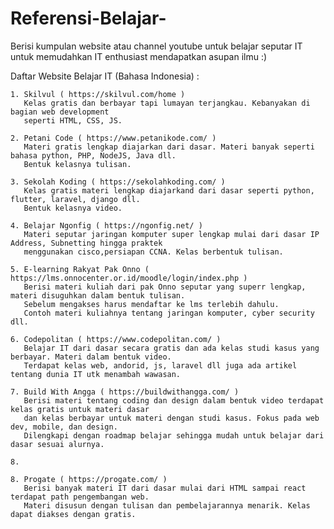 # Referensi-Belajar-
Berisi kumpulan website atau channel youtube untuk belajar seputar IT untuk memudahkan IT enthusiast mendapatkan asupan ilmu :)

Daftar Website Belajar IT (Bahasa Indonesia) : 

    1. Skilvul ( https://skilvul.com/home ) 
       Kelas gratis dan berbayar tapi lumayan terjangkau. Kebanyakan di bagian web development 
       seperti HTML, CSS, JS. 
       
    2. Petani Code ( https://www.petanikode.com/ )
       Materi gratis lengkap diajarkan dari dasar. Materi banyak seperti bahasa python, PHP, NodeJS, Java dll. 
       Bentuk kelasnya tulisan.
       
    3. Sekolah Koding ( https://sekolahkoding.com/ )
       Kelas gratis materi lengkap diajarkand dari dasar seperti python, flutter, laravel, django dll. 
       Bentuk kelasnya video. 
       
    4. Belajar Ngonfig ( https://ngonfig.net/ ) 
       Materi seputar jaringan komputer super lengkap mulai dari dasar IP Address, Subnetting hingga praktek 
       menggunakan cisco,persiapan CCNA. Kelas berbentuk tulisan. 
       
    5. E-learning Rakyat Pak Onno ( https://lms.onnocenter.or.id/moodle/login/index.php ) 
       Berisi materi kuliah dari pak Onno seputar yang superr lengkap, materi disuguhkan dalam bentuk tulisan. 
       Sebelum mengakses harus mendaftar ke lms terlebih dahulu. 
       Contoh materi kuliahnya tentang jaringan komputer, cyber security dll. 
      
    6. Codepolitan ( https://www.codepolitan.com/ )
       Belajar IT dari dasar secara gratis dan ada kelas studi kasus yang berbayar. Materi dalam bentuk video.
       Terdapat kelas web, andorid, js, laravel dll juga ada artikel tentang dunia IT utk menambah wawasan.
       
    7. Build With Angga ( https://buildwithangga.com/ )
       Berisi materi tentang coding dan design dalam bentuk video terdapat kelas gratis untuk materi dasar 
       dan kelas berbayar untuk materi dengan studi kasus. Fokus pada web dev, mobile, dan design. 
       Dilengkapi dengan roadmap belajar sehingga mudah untuk belajar dari dasar sesuai alurnya.
       
    8. 
       
    8. Progate ( https://progate.com/ ) 
       Berisi banyak materi IT dari dasar mulai dari HTML sampai react terdapat path pengembangan web. 
       Materi disusun dengan tulisan dan pembelajarannya menarik. Kelas dapat diakses dengan gratis. 
